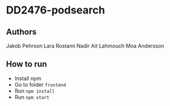 # DD2476-podsearch
## Authors
Jakob Pehrson
Lara Rostami
Nadir Ait Lahmouch
Moa Andersson

## How to run
* Install npm
* Go to folder `frontend`
* Run `npm install`
* Run `npm start`
